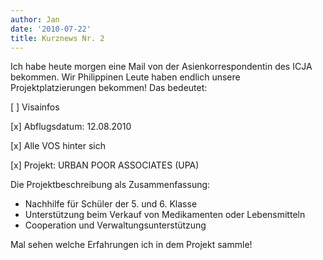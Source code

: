 ```yaml
---
author: Jan
date: '2010-07-22'
title: Kurznews Nr. 2
---
```


Ich habe heute morgen eine Mail von der Asienkorrespondentin des ICJA bekommen.
Wir Philippinen Leute haben endlich unsere Projektplatzierungen bekommen!
Das bedeutet:

[ ] Visainfos

[x] Abflugsdatum: 12.08.2010

[x] Alle VOS hinter sich

[x] Projekt: URBAN POOR ASSOCIATES (UPA)

Die Projektbeschreibung als Zusammenfassung:
* Nachhilfe für Schüler der 5. und 6. Klasse
* Unterstützung beim Verkauf von Medikamenten oder Lebensmitteln
* Cooperation und Verwaltungsunterstützung

Mal sehen welche Erfahrungen ich in dem Projekt sammle!
